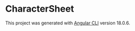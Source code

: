 # CharacterSheet

This project was generated with [Angular CLI](https://github.com/angular/angular-cli) version 18.0.6.



